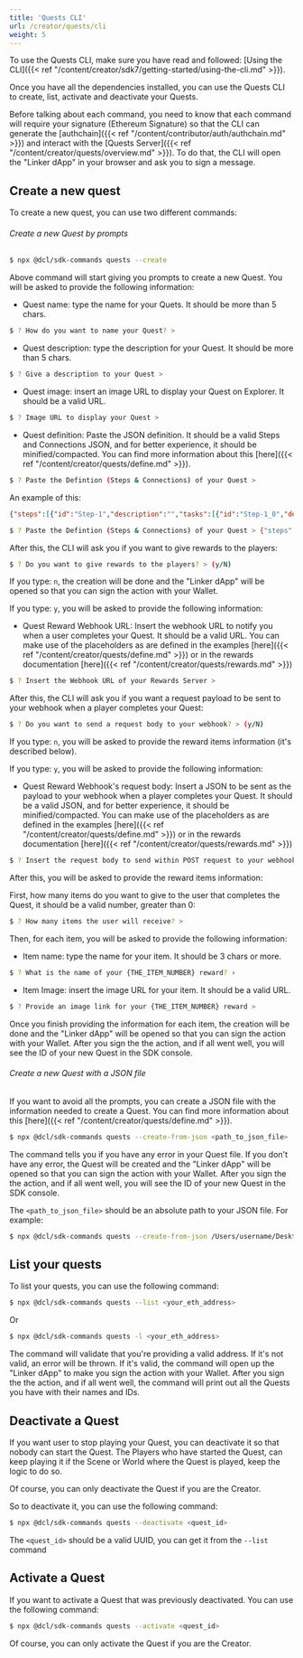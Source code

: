 ```yaml
---
title: 'Quests CLI'
url: /creator/quests/cli
weight: 5
---
```


To use the Quests CLI, make sure you have read and followed: [Using the CLI]({{< ref "/content/creator/sdk7/getting-started/using-the-cli.md" >}}).

Once you have all the dependencies installed, you can use the Quests CLI to create, list, activate and deactivate your Quests.

Before talking about each command, you need to know that each command will require your signature (Ethereum Signature) so that the CLI can generate the [authchain]({{< ref "/content/contributor/auth/authchain.md" >}}) and interact with the [Quests Server]({{< ref "/content/creator/quests/overview.md" >}}). To do that, the CLI will open the "Linker dApp" in your browser and ask you to sign a message.

## Create a new quest

To create a new quest, you can use two different commands: 

###### Create a new Quest by prompts

```bash
$ npx @dcl/sdk-commands quests --create
```

Above command will start giving you prompts to create a new Quest. You will be asked to provide the following information:

- Quest name: type the name for your Quets. It should be more than 5 chars.

```bash
$ ? How do you want to name your Quest? >
```

- Quest description: type the description for your Quest. It should be more than 5 chars.

```bash
$ ? Give a description to your Quest > 
```

- Quest image: insert an image URL to display your Quest on Explorer. It should be a valid URL.

```bash
$ ? Image URL to display your Quest >
```

- Quest definition: Paste the JSON definition. It should be a valid Steps and Connections JSON, and for better experience, it should be minified/compacted. You can find more information about this [here]({{< ref "/content/creator/quests/define.md" >}}).

```bash
$ ? Paste the Defintion (Steps & Connections) of your Quest >
```

An example of this: 
```JSON
{"steps":[{"id":"Step-1","description":"","tasks":[{"id":"Step-1_0","description":"","actionItems":[{"type":"CUSTOM","parameters":{"id":"CUSTOM_1"}}]}]},{"id":"Step-2","description":"","tasks":[{"id":"Step-2_0","description":"","actionItems":[{"type":"CUSTOM","parameters":{"id":"CUSTOM_2"}}]}]},{"id":"Step-3","description":"","tasks":[{"id":"Step-3_0","description":"","actionItems":[{"type":"CUSTOM","parameters":{"id":"CUSTOM_3"}}]}]}],"connections":[{"stepFrom":"Step-1","stepTo":"Step-3"},{"stepFrom":"Step-2","stepTo":"Step-3"}]}
```

```bash
$ ? Paste the Defintion (Steps & Connections) of your Quest > {"steps":[{"id":"Step-1","description":"","tasks":[{"id":"Step-1_0","description":"","actionItems":[{"type":"CUSTOM","parameters":{"id":"CUSTOM_1"}}]}]},{"id":"Step-2","description":"","tasks":[{"id":"Step-2_0","description":"","actionItems":[{"type":"CUSTOM","parameters":{"id":"CUSTOM_2"}}]}]},{"id":"Step-3","description":"","tasks":[{"id":"Step-3_0","description":"","actionItems":[{"type":"CUSTOM","parameters":{"id":"CUSTOM_3"}}]}]}],"connections":[{"stepFrom":"Step-1","stepTo":"Step-3"},{"stepFrom":"Step-2","stepTo":"Step-3"}]}
```

After this, the CLI will ask you if you want to give rewards to the players:

```bash
$ ? Do you want to give rewards to the players? > (y/N)
```

If you type: `n`, the creation will be done and the "Linker dApp" will be opened so that you can sign the action with your Wallet. 

If you type: `y`, you will be asked to provide the following information:

- Quest Reward Webhook URL: Insert the webhook URL to notify you when a user completes your Quest. It should be a valid URL. You can make use of the placeholders as are defined in the examples [here]({{< ref "/content/creator/quests/define.md" >}}) or in the rewards documentation [here]({{< ref "/content/creator/quests/rewards.md" >}})

```bash
$ ? Insert the Webhook URL of your Rewards Server > 
```

After this, the CLI will ask you if you want a request payload to be sent to your webhook when a player completes your Quest:

```bash
$ ? Do you want to send a request body to your webhook? > (y/N)
```
If you type: `n`, you will be asked to provide the reward items information (it's described below).

If you type: `y`, you will be asked to provide the following information:

- Quest Reward Webhook's request body: Insert a JSON to be sent as the payload to your webhook when a player completes your Quest. It should be a valid JSON, and for better experience, it should be minified/compacted. You can make use of the placeholders as are defined in the examples [here]({{< ref "/content/creator/quests/define.md" >}}) or in the rewards documentation [here]({{< ref "/content/creator/quests/rewards.md" >}})

```bash
$ ? Insert the request body to send within POST request to your webhook >
```

After this, you will be asked to provide the reward items information:

First, how many items do you want to give to the user that completes the Quest, it should be a valid number, greater than 0:

```bash
$ ? How many items the user will receive? >
```

Then, for each item, you will be asked to provide the following information:

- Item name: type the name for your item. It should be 3 chars or more.

```bash
$ ? What is the name of your {THE_ITEM_NUMBER} reward? ›
```

- Item Image: insert the image URL for your item. It should be a valid URL.

```bash
$ ? Provide an image link for your {THE_ITEM_NUMBER} reward >
```

Once you finish providing the information for each item, the creation will be done and the "Linker dApp" will be opened so that you can sign the action with your Wallet. After you sign the the action, and if all went well, you will see the ID of your new Quest in the SDK console.

###### Create a new Quest with a JSON file

If you want to avoid all the prompts, you can create a JSON file with the information needed to create a Quest. You can find more information about this [here]({{< ref "/content/creator/quests/define.md" >}}).

```bash
$ npx @dcl/sdk-commands quests --create-from-json <path_to_json_file>
```

The command tells you if you have any error in your Quest file. If you don't have any error, the Quest will be created and the "Linker dApp" will be opened so that you can sign the action with your Wallet. After you sign the the action, and if all went well, you will see the ID of your new Quest in the SDK console.

The `<path_to_json_file>` should be an absolute path to your JSON file. For example:

```bash
$ npx @dcl/sdk-commands quests --create-from-json /Users/username/Desktop/quest.json
```

## List your quests

To list your quests, you can use the following command:

```bash
$ npx @dcl/sdk-commands quests --list <your_eth_address>
```

Or 

```bash
$ npx @dcl/sdk-commands quests -l <your_eth_address>
```

The command will validate that you're providing a valid address. If it's not valid, an error will be thrown. If it's valid, the command will open up the "Linker dApp" to make you sign the action with your Wallet. After you sign the the action, and if all went well, the command will print out all the Quests you have with their names and IDs.

## Deactivate a Quest

If you want user to stop playing your Quest, you can deactivate it so that nobody can start the Quest. The Players who have started the Quest, can keep playing it if the Scene or World where the Quest is played, keep the logic to do so.

Of course, you can only deactivate the Quest if you are the Creator.

So to deactivate it, you can use the following command:

```bash
$ npx @dcl/sdk-commands quests --deactivate <quest_id>
```

The `<quest_id>` should be a valid UUID, you can get it from the `--list` command

## Activate a Quest

If you want to activate a Quest that was previously deactivated. You can use the following command:

```bash
$ npx @dcl/sdk-commands quests --activate <quest_id>
```

Of course, you can only activate the Quest if you are the Creator.